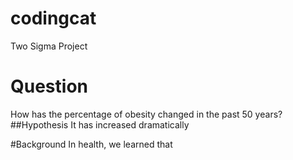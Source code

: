 # codingcat
Two Sigma Project

# Question
How has the percentage of obesity changed in the past 50 years?
##Hypothesis
It has increased dramatically


#Background
In health, we learned that 

#

